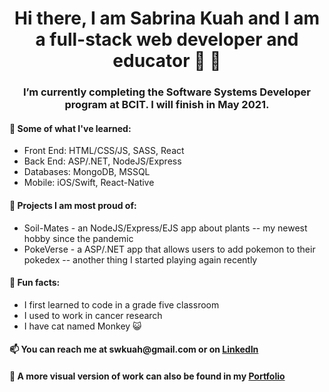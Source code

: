 <h1 align="center"> Hi there, I am Sabrina Kuah and I am a full-stack web developer and educator  👋 🍎 </h1>


<h3 align="center"> I’m currently completing the Software Systems Developer program at BCIT.  I will finish in May 2021. </h3>

<h4>🌱  Some of what I've learned: </h4>

  * Front End: HTML/CSS/JS, SASS, React
  * Back End: ASP/.NET, NodeJS/Express
  * Databases: MongoDB, MSSQL
  * Mobile: iOS/Swift, React-Native
  
 
<h4>🤔  Projects I am most proud of: </h4>

   * Soil-Mates - an NodeJS/Express/EJS app about plants -- my newest hobby since the pandemic 
   * PokeVerse - a ASP/.NET app that allows users to add pokemon to their pokedex -- another thing I started playing again recently

<h4>🐒  Fun facts: </h4>

  * I first learned to code in a grade five classroom
  * I used to work in cancer research
  * I have cat named Monkey 😺 

<h4>📫 You can reach me at swkuah@gmail.com or on <a href="https://www.linkedin.com/in/sabkuah">LinkedIn</a> </h4>
<h4>👀 A more visual version of work can also be found in my <a href="https://sabkuah.netlify.app/">Portfolio</a> </h4>

